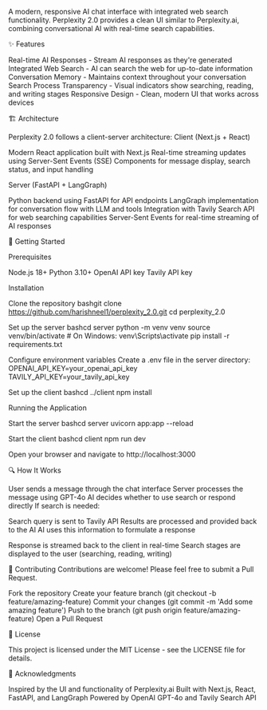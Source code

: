 A modern, responsive AI chat interface with integrated web search functionality. Perplexity 2.0 provides a clean UI similar to Perplexity.ai, combining conversational AI with real-time search capabilities.

✨ Features

Real-time AI Responses - Stream AI responses as they're generated
Integrated Web Search - AI can search the web for up-to-date information
Conversation Memory - Maintains context throughout your conversation
Search Process Transparency - Visual indicators show searching, reading, and writing stages
Responsive Design - Clean, modern UI that works across devices

🏗️ Architecture

Perplexity 2.0 follows a client-server architecture:
Client (Next.js + React)

Modern React application built with Next.js
Real-time streaming updates using Server-Sent Events (SSE)
Components for message display, search status, and input handling

Server (FastAPI + LangGraph)

Python backend using FastAPI for API endpoints
LangGraph implementation for conversation flow with LLM and tools
Integration with Tavily Search API for web searching capabilities
Server-Sent Events for real-time streaming of AI responses

🚀 Getting Started

Prerequisites

Node.js 18+
Python 3.10+
OpenAI API key
Tavily API key

Installation

Clone the repository
bashgit clone https://github.com/harishneel1/perplexity_2.0.git
cd perplexity_2.0

Set up the server
bashcd server
python -m venv venv
source venv/bin/activate  # On Windows: venv\Scripts\activate
pip install -r requirements.txt

Configure environment variables
Create a .env file in the server directory:
OPENAI_API_KEY=your_openai_api_key
TAVILY_API_KEY=your_tavily_api_key

Set up the client
bashcd ../client
npm install

Running the Application

Start the server
bashcd server
uvicorn app:app --reload

Start the client
bashcd client
npm run dev

Open your browser and navigate to http://localhost:3000

🔍 How It Works

User sends a message through the chat interface
Server processes the message using GPT-4o
AI decides whether to use search or respond directly
If search is needed:

Search query is sent to Tavily API
Results are processed and provided back to the AI
AI uses this information to formulate a response


Response is streamed back to the client in real-time
Search stages are displayed to the user (searching, reading, writing)

🤝 Contributing
Contributions are welcome! Please feel free to submit a Pull Request.

Fork the repository
Create your feature branch (git checkout -b feature/amazing-feature)
Commit your changes (git commit -m 'Add some amazing feature')
Push to the branch (git push origin feature/amazing-feature)
Open a Pull Request

📝 License

This project is licensed under the MIT License - see the LICENSE file for details.

🙏 Acknowledgments

Inspired by the UI and functionality of Perplexity.ai
Built with Next.js, React, FastAPI, and LangGraph
Powered by OpenAI GPT-4o and Tavily Search API